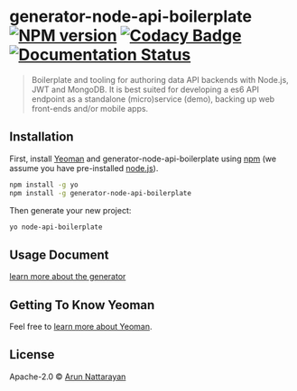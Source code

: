 # generator-node-api-boilerplate [![NPM version][npm-image]][npm-url] [![Codacy Badge][codacy-image]][codacy-url] [![Documentation Status][doc-image]][doc-image]
> Boilerplate and tooling for authoring data API backends with Node.js, JWT and MongoDB. It is best suited for developing a es6 API endpoint as a standalone (micro)service (demo), backing up web front-ends and/or mobile apps. 


## Installation

First, install [Yeoman](http://yeoman.io) and generator-node-api-boilerplate using [npm](https://www.npmjs.com/) (we assume you have pre-installed [node.js](https://nodejs.org/)).

```bash
npm install -g yo
npm install -g generator-node-api-boilerplate
```

Then generate your new project:

```bash
yo node-api-boilerplate
```

## Usage Document
[learn more about the generator](https://generator-node-es6-api-boilerplate.readthedocs.io/en/latest/#express-app-generator)

## Getting To Know Yeoman

Feel free to [learn more about Yeoman](http://yeoman.io/).

## License

Apache-2.0 © [Arun Nattarayan]()


[npm-image]: https://badge.fury.io/js/generator-node-api-boilerplate.svg
[npm-url]: https://npmjs.org/package/generator-node-api-boilerplate
[codacy-image]: https://api.codacy.com/project/badge/Grade/576f0c11e24040319882f1b450f06772
[codacy-url]: https://www.codacy.com/app/arunnattarayan/generator-node-es6-api-boilerplate?utm_source=github.com&amp;utm_medium=referral&amp;utm_content=arunnattarayan/generator-node-es6-api-boilerplate&amp;utm_campaign=Badge_Grade
[doc-image]: https://readthedocs.org/projects/generator-node-es6-api-boilerplate/badge/?version=latest
[doc-url]: https://generator-node-es6-api-boilerplate.readthedocs.io/en/latest/?badge=latest

